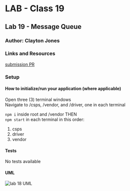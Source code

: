 # LAB - Class 19
## Lab 19 - Message Queue
### Author: Clayton Jones

### Links and Resources  

[submission PR](https://github.com/claytonjones-401n16/lab-19/pull/1)  

### Setup  
  
#### How to initialize/run your application (where applicable)
Open three (3) terminal windows  
Navigate to /csps, /vendor, and /driver, one in each terminal

`npm i` inside root and /vendor THEN   
`npm start` in each terminal in this order:
1. csps
2. driver
3. vendor
  
#### Tests  

No tests available

#### UML  

![lab 18 UML](./assets/lab-17.png)